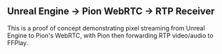 ## Unreal Engine -> Pion WebRTC -> RTP Receiver

This is a proof of concept demonstrating pixel streaming from Unreal Engine to Pion's WebRTC, with Pion then forwarding RTP video/audio to FFPlay.

